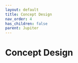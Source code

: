 ```yaml
---
layout: default 
title: Concept Design
nav_order: 4
has_children: false
parent: Jupiter
---
```


# Concept Design
